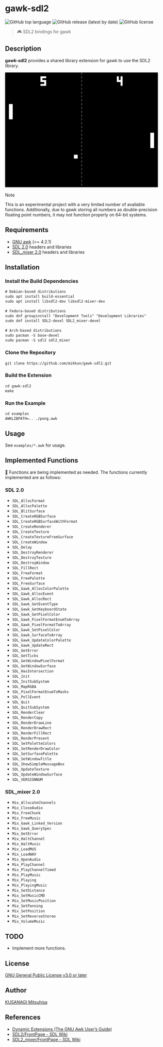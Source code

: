 # gawk-sdl2

![GitHub top language](https://img.shields.io/github/languages/top/mikkun/gawk-sdl2)
![GitHub release (latest by date)](https://img.shields.io/github/v/release/mikkun/gawk-sdl2)
![GitHub license](https://img.shields.io/github/license/mikkun/gawk-sdl2)

> 🎮 SDL2 bindings for gawk

## Description

**gawk-sdl2** provides a shared library extension for gawk to use the SDL2 library.

![gawk-sdl2 screenshot](./md-images/gawk-sdl2-screenshot.png)

> [!NOTE]
> This is an experimental project with a very limited number of available functions. Additionally, due to gawk storing all numbers as double-precision floating point numbers, it may not function properly on 64-bit systems.

## Requirements

- [GNU awk](https://www.gnu.org/software/gawk/) (&gt;= 4.2.1)
- [SDL 2.0](https://github.com/libsdl-org/SDL/tree/SDL2) headers and libraries
- [SDL_mixer 2.0](https://github.com/libsdl-org/SDL_mixer/tree/SDL2) headers and libraries

## Installation

### Install the Build Dependencies

```shell
# Debian-based distributions
sudo apt install build-essential
sudo apt install libsdl2-dev libsdl2-mixer-dev

# Fedora-based distributions
sudo dnf groupinstall "Development Tools" "Development Libraries"
sudo dnf install SDL2-devel SDL2_mixer-devel

# Arch-based distributions
sudo pacman -S base-devel
sudo pacman -S sdl2 sdl2_mixer
```

### Clone the Repository

```shell
git clone https://github.com/mikkun/gawk-sdl2.git
```

### Build the Extension

```shell
cd gawk-sdl2
make
```

### Run the Example

```shell
cd examples
AWKLIBPATH=.. ./pong.awk
```

## Usage

See `examples/*.awk` for usage.

## Implemented Functions

🚧 Functions are being implemented as needed. The functions currently implemented are as follows:

### SDL 2.0

- `SDL_AllocFormat`
- `SDL_AllocPalette`
- `SDL_BlitSurface`
- `SDL_CreateRGBSurface`
- `SDL_CreateRGBSurfaceWithFormat`
- `SDL_CreateRenderer`
- `SDL_CreateTexture`
- `SDL_CreateTextureFromSurface`
- `SDL_CreateWindow`
- `SDL_Delay`
- `SDL_DestroyRenderer`
- `SDL_DestroyTexture`
- `SDL_DestroyWindow`
- `SDL_FillRect`
- `SDL_FreeFormat`
- `SDL_FreePalette`
- `SDL_FreeSurface`
- `SDL_Gawk_AllocColorPalette`
- `SDL_Gawk_AllocEvent`
- `SDL_Gawk_AllocRect`
- `SDL_Gawk_GetEventType`
- `SDL_Gawk_GetKeyboardState`
- `SDL_Gawk_GetPixelColor`
- `SDL_Gawk_PixelFormatEnumToArray`
- `SDL_Gawk_PixelFormatToArray`
- `SDL_Gawk_SetPixelColor`
- `SDL_Gawk_SurfaceToArray`
- `SDL_Gawk_UpdateColorPalette`
- `SDL_Gawk_UpdateRect`
- `SDL_GetError`
- `SDL_GetTicks`
- `SDL_GetWindowPixelFormat`
- `SDL_GetWindowSurface`
- `SDL_HasIntersection`
- `SDL_Init`
- `SDL_InitSubSystem`
- `SDL_MapRGBA`
- `SDL_PixelFormatEnumToMasks`
- `SDL_PollEvent`
- `SDL_Quit`
- `SDL_QuitSubSystem`
- `SDL_RenderClear`
- `SDL_RenderCopy`
- `SDL_RenderDrawLine`
- `SDL_RenderDrawRect`
- `SDL_RenderFillRect`
- `SDL_RenderPresent`
- `SDL_SetPaletteColors`
- `SDL_SetRenderDrawColor`
- `SDL_SetSurfacePalette`
- `SDL_SetWindowTitle`
- `SDL_ShowSimpleMessageBox`
- `SDL_UpdateTexture`
- `SDL_UpdateWindowSurface`
- `SDL_VERSIONNUM`

### SDL_mixer 2.0

- `Mix_AllocateChannels`
- `Mix_CloseAudio`
- `Mix_FreeChunk`
- `Mix_FreeMusic`
- `Mix_Gawk_Linked_Version`
- `Mix_Gawk_QuerySpec`
- `Mix_GetError`
- `Mix_HaltChannel`
- `Mix_HaltMusic`
- `Mix_LoadMUS`
- `Mix_LoadWAV`
- `Mix_OpenAudio`
- `Mix_PlayChannel`
- `Mix_PlayChannelTimed`
- `Mix_PlayMusic`
- `Mix_Playing`
- `Mix_PlayingMusic`
- `Mix_SetDistance`
- `Mix_SetMusicCMD`
- `Mix_SetMusicPosition`
- `Mix_SetPanning`
- `Mix_SetPosition`
- `Mix_SetReverseStereo`
- `Mix_VolumeMusic`

## TODO

- Implement more functions.

## License

[GNU General Public License v3.0 or later](./LICENSE)

## Author

[KUSANAGI Mitsuhisa](https://github.com/mikkun)

## References

- [Dynamic Extensions (The GNU Awk User’s Guide)](https://www.gnu.org/software/gawk/manual/html_node/Dynamic-Extensions.html)
- [SDL2/FrontPage - SDL Wiki](https://wiki.libsdl.org/SDL2/FrontPage)
- [SDL2_mixer/FrontPage - SDL Wiki](https://wiki.libsdl.org/SDL2_mixer/FrontPage)

